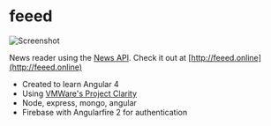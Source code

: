 # feeed

![Screenshot](http://feeed.online/assets/ss.png)

News reader using the [News API](https://newsapi.org/). Check it out at [http://feeed.online](http://feeed.online)

* Created to learn Angular 4
* Using [VMWare's Project Clarity](https://vmware.github.io/clarity/)
* Node, express, mongo, angular
* Firebase with Angularfire 2 for authentication

